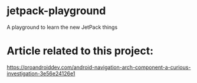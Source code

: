 # jetpack-playground
A playground  to learn the new JetPack things

# Article related to this project:
https://proandroiddev.com/android-navigation-arch-component-a-curious-investigation-3e56e24126e1
